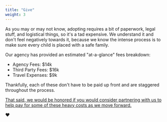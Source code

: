 ```yaml
---
title: "Give"
weight: 3
---
```


As you may or may not know, adopting requires a bit of paperwork, legal stuff, and logistical things, so it's a tad expensive. We understand it and don't feel negatively towards it, because we know the intense process is to make sure every child is placed with a safe family.

Our agency has provided an estimated "at-a-glance" fees breakdown:

- Agency Fees: $14k
- Third Party Fees: $16k
- Travel Expenses: $9k

Thankfully, each of these don't have to be paid up front and are staggered throughout the process.

[That said, we would be honored if you would consider partnering with us to help pay for some of these heavy costs as we move forward.](http://cash.app/$rafaelferreira)

❤️
